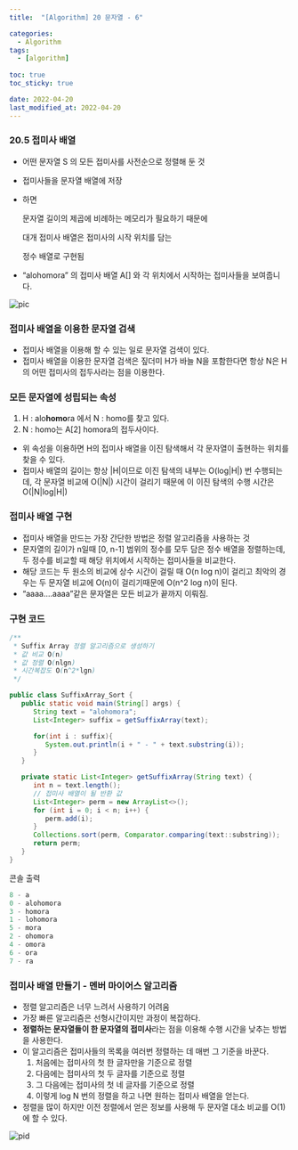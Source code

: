 ```yaml
---
title:  "[Algorithm] 20 문자열 - 6"

categories:
  - Algorithm
tags:
  - [algorithm]
  
toc: true
toc_sticky: true

date: 2022-04-20
last_modified_at: 2022-04-20
---
```


### 20.5 접미사 배열

- 어떤 문자열 S 의 모든 접미사를 사전순으로 정렬해 둔 것
- 접미사들을 문자열 배열에 저장
- 하면
    
    문자열 길이의 제곱에 비례하는 메모리가 필요하기 때문에
    
    대개 접미사 배열은 접미사의 시작 위치를 담는 
    
    정수 배열로 구현됨
    
- “alohomora” 의 접미사 배열 A[] 와 각 위치에서 시작하는 접미사들을 보여줍니다.
    
![pic](https://s3.us-west-2.amazonaws.com/secure.notion-static.com/e98edf35-d603-4004-863c-a59525fd391f/Untitled.png?X-Amz-Algorithm=AWS4-HMAC-SHA256&X-Amz-Content-Sha256=UNSIGNED-PAYLOAD&X-Amz-Credential=AKIAT73L2G45EIPT3X45%2F20220422%2Fus-west-2%2Fs3%2Faws4_request&X-Amz-Date=20220422T142347Z&X-Amz-Expires=86400&X-Amz-Signature=35ab5d9caf23788d30c5ede32b1c3c11cb28565486d6a65a21ef230fac3d3d42&X-Amz-SignedHeaders=host&response-content-disposition=filename%20%3D%22Untitled.png%22&x-id=GetObject)
    

### 접미사 배열을 이용한 문자열 검색

- 접미사 배열을 이용해 할 수 있는 일로 문자열 검색이 있다.
- 접미사 배열을 이용한 문자열 검색은 짚더미 H가 바늘 N을 포함한다면 항상 N은 H의 어떤 접미사의 접두사라는 점을 이용한다.

### 모든 문자열에 성립되는 속성

1. H : alo**homo**ra 에서 N : homo를 찾고 있다.
2. N : homo는 A[2] homora의 접두사이다.
- 위 속성을 이용하면 H의 접미사 배열을 이진 탐색해서 각 문자열이 출현하는 위치를 찾을 수 있다.
- 접미사 배열의 길이는 항상 |H|이므로 이진 탐색의 내부는 O(log|H|) 번 수행되는 데, 각 문자열 비교에 O(|N|) 시간이 걸리기 때문에 이 이진 탐색의 수행 시간은 O(|N|log|H|)

### 접미사 배열 구현

- 접미사 배열을 만드는 가장 간단한 방법은 정렬 알고리즘을 사용하는 것
- 문자열의 길이가 n일때 [0, n-1] 범위의 정수를 모두 담은 정수 배열을 정렬하는데, 두 정수를 비교할 때 해당 위치에서 시작하는 접미사들을 비교한다.
- 해당 코드는 두 원소의 비교에 상수 시간이 걸릴 때 O(n log n)이 걸리고 최악의 경우는 두 문자열 비교에 O(n)이 걸리기때문에 O(n^2 log n)이 된다.
- “aaaa....aaaa”같은 문자열은 모든 비교가 끝까지 이뤄짐.

### 구현 코드

```java
/**
 * Suffix Array 정렬 알고리즘으로 생성하기
 * 값 비교 O(n)
 * 값 정렬 O(nlgn) 
 * 시간복잡도 O(n^2*lgn)
 */

public class SuffixArray_Sort {
   public static void main(String[] args) {
      String text = "alohomora";
      List<Integer> suffix = getSuffixArray(text);

      for(int i : suffix){
         System.out.println(i + " - " + text.substring(i));
      }
   }

   private static List<Integer> getSuffixArray(String text) {
      int n = text.length();
      // 접미사 배열이 될 반환 값
      List<Integer> perm = new ArrayList<>();
      for (int i = 0; i < n; i++) {
         perm.add(i);
      }
      Collections.sort(perm, Comparator.comparing(text::substring));
      return perm;
   }
}
```

콘솔 출력

```java
8 - a
0 - alohomora
3 - homora
1 - lohomora
5 - mora
2 - ohomora
4 - omora
6 - ora
7 - ra
```

### 접미사 배열 만들기 - 멘버 마이어스 알고리즘

- 정렬 알고리즘은  너무 느려서 사용하기 어려움
- 가장 빠른 알고리즘은 선형시간이지만 과정이 복잡하다.
- **정렬하는 문자열들이 한 문자열의 접미사**라는 점을 이용해 수행 시간을 낮추는 방법을 사용한다.
- 이 알고리즘은 접미사들의 목록을 여러번 정렬하는 데 매번 그 기준을 바꾼다.
    1. 처음에는 접미사의 첫 한 글자만을 기준으로 정렬
    2. 다음에는 접미사의 첫 두 글자를 기준으로 정렬
    3. 그 다음에는 접미사의 첫 네 글자를 기준으로 정렬
    4. 이렇게 log N 번의 정렬을 하고 나면 원하는 접미사 배열을 얻는다.
- 정렬을 많이 하지만 이전 정렬에서 얻은 정보를 사용해 두 문자열 대소 비교를 O(1)에 할 수 있다.

![pid](https://s3.us-west-2.amazonaws.com/secure.notion-static.com/93be659d-216e-420e-b62d-633400cc441a/Untitled.png?X-Amz-Algorithm=AWS4-HMAC-SHA256&X-Amz-Content-Sha256=UNSIGNED-PAYLOAD&X-Amz-Credential=AKIAT73L2G45EIPT3X45%2F20220422%2Fus-west-2%2Fs3%2Faws4_request&X-Amz-Date=20220422T142355Z&X-Amz-Expires=86400&X-Amz-Signature=741e630a67153955b70b946b64246221a1f557b0fb5360806bc5dfb036fe12b6&X-Amz-SignedHeaders=host&response-content-disposition=filename%20%3D%22Untitled.png%22&x-id=GetObject)
